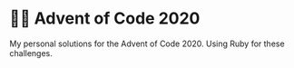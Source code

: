 # 🎅🏻 Advent of Code 2020

My personal solutions for the Advent of Code 2020. Using Ruby for these challenges.